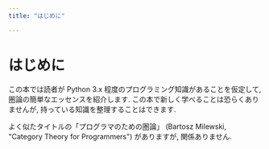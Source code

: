 ```yaml
---
title: "はじめに"

---
```


# はじめに

この本では読者が Python 3.x 程度のプログラミング知識があることを仮定して, 圏論の簡単なエッセンスを紹介します.  この本で新しく学べることは恐らくありませんが, 持っている知識を整理することはできます.

よく似たタイトルの「プログラマのための圏論」 (Bartosz Milewski, "Category Theory for Programmers") がありますが, 関係ありません.

